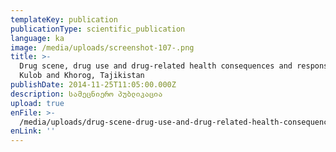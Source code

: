```yaml
---
templateKey: publication
publicationType: scientific_publication
language: ka
image: /media/uploads/screenshot-107-.png
title: >-
  Drug scene, drug use and drug-related health consequences and responses in
  Kulob and Khorog, Tajikistan
publishDate: 2014-11-25T11:05:00.000Z
description: სამეცნიერო პუბლიკაცია
upload: true
enFile: >-
  /media/uploads/drug-scene-drug-use-and-drug-related-health-consequences-and-responses-in-kulob-and-khorog-tajikistan.pdf
enLink: ''
---
```


